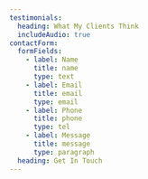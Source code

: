 ```yaml
---
testimonials:
  heading: What My Clients Think
  includeAudio: true
contactForm:
  formFields:
    - label: Name
      title: name
      type: text
    - label: Email
      title: email
      type: email
    - label: Phone
      title: phone
      type: tel
    - label: Message
      title: message
      type: paragraph
  heading: Get In Touch
---
```


